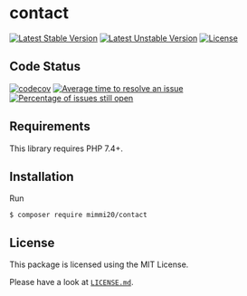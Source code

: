 # contact

[![Latest Stable Version](https://poser.pugx.org/mimmi20/contact/v/stable?format=flat-square)](https://packagist.org/packages/mimmi20/contact)
[![Latest Unstable Version](https://poser.pugx.org/mimmi20/contact/v/unstable?format=flat-square)](https://packagist.org/packages/mimmi20/contact)
[![License](https://poser.pugx.org/mimmi20/contact/license?format=flat-square)](https://packagist.org/packages/mimmi20/contact)

## Code Status

[![codecov](https://codecov.io/gh/mimmi20/contact/branch/master/graph/badge.svg)](https://codecov.io/gh/mimmi20/contact)
[![Average time to resolve an issue](http://isitmaintained.com/badge/resolution/mimmi20/contact.svg)](http://isitmaintained.com/project/mimmi20/contact "Average time to resolve an issue")
[![Percentage of issues still open](http://isitmaintained.com/badge/open/mimmi20/contact.svg)](http://isitmaintained.com/project/mimmi20/contact "Percentage of issues still open")

## Requirements

This library requires PHP 7.4+.

## Installation

Run

```shell
$ composer require mimmi20/contact
```

## License

This package is licensed using the MIT License.

Please have a look at [`LICENSE.md`](LICENSE.md).

